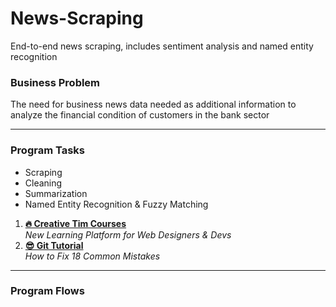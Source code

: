 # News-Scraping
End-to-end news scraping, includes sentiment analysis and named entity recognition

### Business Problem
The need for business news data needed as additional information to analyze the financial condition of customers in the bank sector

---

### Program Tasks
- Scraping
- Cleaning
- Summarization
- Named Entity Recognition & Fuzzy Matching


1. **[🔥 Creative Tim Courses](https://www.creative-tim.com/blog/creative-tim/new-learning-resources-web-designers/)** <br> *New Learning Platform for Web Designers & Devs*
2. **[😎 Git Tutorial](https://www.creative-tim.com/blog/educational-tech/git-tutorial-fix-common-mistakes/)** <br> *How to Fix 18 Common Mistakes*

---

### Program Flows

